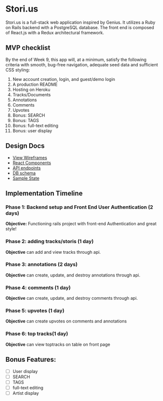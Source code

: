 # Stori.us

Stori.us is a full-stack web application inspired by Genius. It utilizes a Ruby on Rails backend with a PostgreSQL database. The front end is composed of React.js with a Redux architectural framework.  


## MVP checklist

By the end of Week 9, this app will, at a minimum, satisfy the following criteria with smooth, bug-free navigation, adequate seed data and sufficient CSS styling:

  1. New account creation, login, and guest/demo login
  2. A production README
  3. Hosting on Heroku
  4. Tracks/Documents
  5. Annotations
  6. Comments
  7. Upvotes
  8. Bonus: SEARCH
  9. Bonus: TAGS
  10. Bonus: full-text editing
  11. Bonus: user display


## Design Docs
* [View Wireframes][wireframes]
* [React Components][components]
* [API endpoints][api-endpoints]
* [DB schema][schema]
* [Sample State][sample-state]

[wireframes]: wireframes
[components]: component-hierarchy.md
[sample-state]: sample-state.md
[api-endpoints]: api-endpoints.md
[schema]: schema.md

## Implementation Timeline

### Phase 1: Backend setup and Front End User Authentication (2 days)

**Objective:** Functioning rails project with front-end Authentication and great style!

### Phase 2: adding tracks/storis (1 day)

**Objective** can add and view tracks through api.

### Phase 3: annotations (2 days)

**Objective** can create, update, and destroy annotations through api.

### Phase 4: comments (1 day)

**Objective** can create, update, and destroy comments through api.

### Phase 5: upvotes (1 day)

**Objective** can create upvotes on comments and annotations

### Phase 6: top tracks(1 day)

**Objective** can view toptracks on table on front page

## Bonus Features:

- [ ] User display
- [ ] SEARCH
- [ ] TAGS
- [ ] full-text editing
- [ ] Artist display
